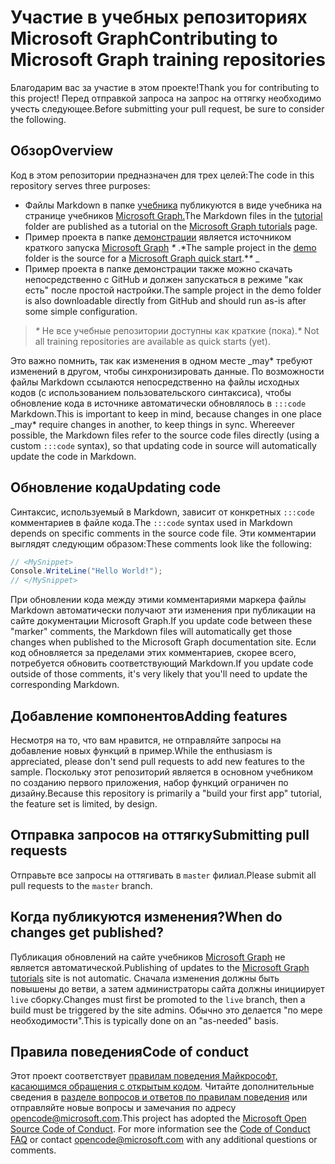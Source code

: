 # <a name="contributing-to-microsoft-graph-training-repositories"></a><span data-ttu-id="7dd41-101">Участие в учебных репозиториях Microsoft Graph</span><span class="sxs-lookup"><span data-stu-id="7dd41-101">Contributing to Microsoft Graph training repositories</span></span>

<span data-ttu-id="7dd41-102">Благодарим вас за участие в этом проекте!</span><span class="sxs-lookup"><span data-stu-id="7dd41-102">Thank you for contributing to this project!</span></span> <span data-ttu-id="7dd41-103">Перед отправкой запроса на запрос на оттягку необходимо учесть следующее.</span><span class="sxs-lookup"><span data-stu-id="7dd41-103">Before submitting your pull request, be sure to consider the following.</span></span>

## <a name="overview"></a><span data-ttu-id="7dd41-104">Обзор</span><span class="sxs-lookup"><span data-stu-id="7dd41-104">Overview</span></span>

<span data-ttu-id="7dd41-105">Код в этом репозитории предназначен для трех целей:</span><span class="sxs-lookup"><span data-stu-id="7dd41-105">The code in this repository serves three purposes:</span></span>

- <span data-ttu-id="7dd41-106">Файлы Markdown в папке [учебника](/tutorial) публикуются в виде учебника на странице учебников [Microsoft Graph.](https://docs.microsoft.com/graph/tutorials)</span><span class="sxs-lookup"><span data-stu-id="7dd41-106">The Markdown files in the [tutorial](/tutorial) folder are published as a tutorial on the [Microsoft Graph tutorials](https://docs.microsoft.com/graph/tutorials) page.</span></span>
- <span data-ttu-id="7dd41-107">Пример проекта в папке [демонстрации](/demo) является источником краткого запуска [Microsoft Graph](https://developer.microsoft.com/graph/quick-start) *\** .\*</span><span class="sxs-lookup"><span data-stu-id="7dd41-107">The sample project in the [demo](/demo) folder is the source for a [Microsoft Graph quick start](https://developer.microsoft.com/graph/quick-start).\**\** _</span></span>
- <span data-ttu-id="7dd41-108">Пример проекта в папке демонстрации также можно скачать непосредственно с GitHub и должен запускаться в режиме "как есть" после простой настройки.</span><span class="sxs-lookup"><span data-stu-id="7dd41-108">The sample project in the demo folder is also downloadable directly from GitHub and should run as-is after some simple configuration.</span></span>

> <span data-ttu-id="7dd41-109">_*\**_ Не все учебные репозитории доступны как краткие (пока).</span><span class="sxs-lookup"><span data-stu-id="7dd41-109">_*\**_ Not all training repositories are available as quick starts (yet).</span></span>

<span data-ttu-id="7dd41-110">Это важно помнить, так как изменения в одном месте _may\* требуют изменений в другом, чтобы синхронизировать данные. По возможности файлы Markdown ссылаются непосредственно на файлы исходных кодов (с использованием пользовательского синтаксиса), чтобы обновление кода в источнике автоматически обновлялось в `:::code` Markdown.</span><span class="sxs-lookup"><span data-stu-id="7dd41-110">This is important to keep in mind, because changes in one place _may\* require changes in another, to keep things in sync. Whereever possible, the Markdown files refer to the source code files directly (using a custom `:::code` syntax), so that updating code in source will automatically update the code in Markdown.</span></span>

## <a name="updating-code"></a><span data-ttu-id="7dd41-111">Обновление кода</span><span class="sxs-lookup"><span data-stu-id="7dd41-111">Updating code</span></span>

<span data-ttu-id="7dd41-112">Синтаксис, используемый в Markdown, зависит от конкретных `:::code` комментариев в файле кода.</span><span class="sxs-lookup"><span data-stu-id="7dd41-112">The `:::code` syntax used in Markdown depends on specific comments in the source code file.</span></span> <span data-ttu-id="7dd41-113">Эти комментарии выглядят следующим образом:</span><span class="sxs-lookup"><span data-stu-id="7dd41-113">These comments look like the following:</span></span>

```csharp
// <MySnippet>
Console.WriteLine("Hello World!");
// </MySnippet>
```

<span data-ttu-id="7dd41-114">При обновлении кода между этими комментариями маркера файлы Markdown автоматически получают эти изменения при публикации на сайте документации Microsoft Graph.</span><span class="sxs-lookup"><span data-stu-id="7dd41-114">If you update code between these "marker" comments, the Markdown files will automatically get those changes when published to the Microsoft Graph documentation site.</span></span> <span data-ttu-id="7dd41-115">Если код обновляется за пределами этих комментариев, скорее всего, потребуется обновить соответствующий Markdown.</span><span class="sxs-lookup"><span data-stu-id="7dd41-115">If you update code outside of those comments, it's very likely that you'll need to update the corresponding Markdown.</span></span>

## <a name="adding-features"></a><span data-ttu-id="7dd41-116">Добавление компонентов</span><span class="sxs-lookup"><span data-stu-id="7dd41-116">Adding features</span></span>

<span data-ttu-id="7dd41-117">Несмотря на то, что вам нравится, не отправляйте запросы на добавление новых функций в пример.</span><span class="sxs-lookup"><span data-stu-id="7dd41-117">While the enthusiasm is appreciated, please don't send pull requests to add new features to the sample.</span></span> <span data-ttu-id="7dd41-118">Поскольку этот репозиторий является в основном учебником по созданию первого приложения, набор функций ограничен по дизайну.</span><span class="sxs-lookup"><span data-stu-id="7dd41-118">Because this repository is primarily a "build your first app" tutorial, the feature set is limited, by design.</span></span>

## <a name="submitting-pull-requests"></a><span data-ttu-id="7dd41-119">Отправка запросов на оттягку</span><span class="sxs-lookup"><span data-stu-id="7dd41-119">Submitting pull requests</span></span>

<span data-ttu-id="7dd41-120">Отправьте все запросы на оттягивать в `master` филиал.</span><span class="sxs-lookup"><span data-stu-id="7dd41-120">Please submit all pull requests to the `master` branch.</span></span>

## <a name="when-do-changes-get-published"></a><span data-ttu-id="7dd41-121">Когда публикуются изменения?</span><span class="sxs-lookup"><span data-stu-id="7dd41-121">When do changes get published?</span></span>

<span data-ttu-id="7dd41-122">Публикация обновлений на сайте учебников [Microsoft Graph](https://docs.microsoft.com/graph/tutorials) не является автоматической.</span><span class="sxs-lookup"><span data-stu-id="7dd41-122">Publishing of updates to the [Microsoft Graph tutorials](https://docs.microsoft.com/graph/tutorials) site is not automatic.</span></span> <span data-ttu-id="7dd41-123">Сначала изменения должны быть повышены до ветви, а затем администраторы сайта должны инициирует `live` сборку.</span><span class="sxs-lookup"><span data-stu-id="7dd41-123">Changes must first be promoted to the `live` branch, then a build must be triggered by the site admins.</span></span> <span data-ttu-id="7dd41-124">Обычно это делается "по мере необходимости".</span><span class="sxs-lookup"><span data-stu-id="7dd41-124">This is typically done on an "as-needed" basis.</span></span>

## <a name="code-of-conduct"></a><span data-ttu-id="7dd41-125">Правила поведения</span><span class="sxs-lookup"><span data-stu-id="7dd41-125">Code of conduct</span></span>

<span data-ttu-id="7dd41-p106">Этот проект соответствует [правилам поведения Майкрософт, касающимся обращения с открытым кодом](https://opensource.microsoft.com/codeofconduct/). Читайте дополнительные сведения в [разделе вопросов и ответов по правилам поведения](https://opensource.microsoft.com/codeofconduct/faq/) или отправляйте новые вопросы и замечания по адресу [opencode@microsoft.com](mailto:opencode@microsoft.com).</span><span class="sxs-lookup"><span data-stu-id="7dd41-p106">This project has adopted the [Microsoft Open Source Code of Conduct](https://opensource.microsoft.com/codeofconduct/). For more information see the [Code of Conduct FAQ](https://opensource.microsoft.com/codeofconduct/faq/) or contact [opencode@microsoft.com](mailto:opencode@microsoft.com) with any additional questions or comments.</span></span>
